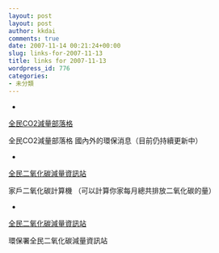 ```yaml
---
layout: post
layout: post
author: kkdai
comments: true
date: 2007-11-14 00:21:24+00:00
slug: links-for-2007-11-13
title: links for 2007-11-13
wordpress_id: 776
categories:
- 未分類
---
```



	
  * 
		

[全民CO2減量部落格](http://ghgco2.blogspot.com/)


		

全民CO2減量部落格
國內外的環保消息（目前仍持續更新中）


	

	
  * 
		

[全民二氧化碳減量資訊站](http://co2.saveoursky.org.tw/chinese/02_calculate/01_list.aspx)


		

家戶二氧化碳計算機
（可以計算你家每月總共排放二氧化碳的量）



	

	
  * 
		

[全民二氧化碳減量資訊站](http://co2.saveoursky.org.tw/)


		

環保署全民二氧化碳減量資訊站


	



